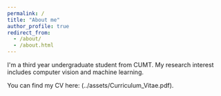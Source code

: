 ```yaml
---
permalink: /
title: "About me"
author_profile: true
redirect_from: 
  - /about/
  - /about.html
---
```


I'm a third year undergraduate student from CUMT. My research interest includes computer vision and machine learning.

You can find my CV here: (../assets/Curriculum_Vitae.pdf).


